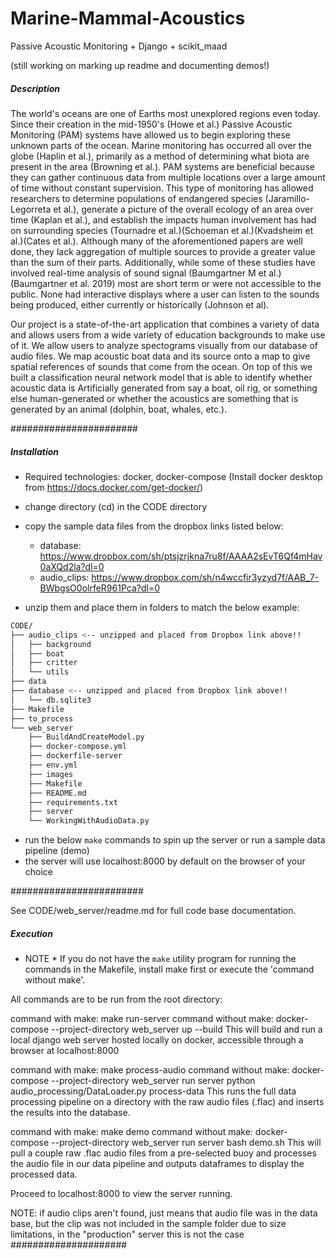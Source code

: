 # Marine-Mammal-Acoustics
Passive Acoustic Monitoring + Django + scikit_maad

(still working on marking up readme and documenting demos!)

##### Description #####

The world's oceans are one of Earths most unexplored regions even today. Since their creation in the mid-1950's (Howe et al.) Passive Acoustic Monitoring (PAM) systems have allowed us to begin exploring these unknown parts of the ocean. Marine monitoring has occurred all over the globe (Haplin et al.), primarily as a method of determining what biota are present in the area (Browning et al.). PAM systems are beneficial because they can gather continuous data from multiple locations over a large amount of time without constant supervision. This type of monitoring has allowed researchers to determine populations of endangered species (Jaramillo-Legorreta et al.), generate a picture of the overall ecology of an area over time (Kaplan et al.), and establish the impacts human involvement has had on surrounding species (Tournadre et al.)(Schoeman et al.)(Kvadsheim et al.)(Cates et al.). Although many of the aforementioned papers are well done, they lack aggregation of multiple sources to provide a greater value than the sum of their parts. Additionally, while some of these studies have involved real-time analysis of sound signal (Baumgartner M et al.)(Baumgartner et al. 2019) most are short term or were not accessible to the public. None had interactive displays where a user can listen to the sounds being produced, either currently or historically (Johnson et al).

Our project is a state-of-the-art application that combines a variety of data and allows users from a wide variety of education backgrounds to make use of it. We allow users to analyze spectograms visually from our database of audio files. We map acoustic boat data and its source onto a map to give spatial references of sounds that come from the ocean. On top of this we built a classification neural network model that is able to identify whether acoustic data is Artificially generated from say a boat, oil rig, or something else human-generated or whether the acoustics are something that is generated by an animal (dolphin, boat, whales, etc.).

#######################

##### Installation #####

* Required technologies: docker, docker-compose (Install docker desktop from https://docs.docker.com/get-docker/)
* change directory (cd) in the CODE directory
* copy the sample data files from the dropbox links listed below:
	- database: https://www.dropbox.com/sh/ptsjzrjkna7ru8f/AAAA2sEvT6Qf4mHav0aXQd2la?dl=0
	- audio_clips: https://www.dropbox.com/sh/n4wccfir3yzyd7f/AAB_7-BWbgsO0olrfeR961Pca?dl=0

* unzip them and place them in folders to match the below example:
```bash
CODE/
├── audio_clips <-- unzipped and placed from Dropbox link above!!
│   ├── background
│   ├── boat
│   ├── critter
│   └── utils
├── data
├── database <-- unzipped and placed from Dropbox link above!!
│   └── db.sqlite3
├── Makefile
├── to_process
└── web_server
    ├── BuildAndCreateModel.py
    ├── docker-compose.yml
    ├── dockerfile-server
    ├── env.yml
    ├── images
    ├── Makefile
    ├── README.md
    ├── requirements.txt
    ├── server
    └── WorkingWithAudioData.py
```
* run the below `make` commands to spin up the server or run a sample data pipeline (demo)
* the server will use localhost:8000 by default on the browser of your choice

########################

See CODE/web_server/readme.md for full code base documentation.

##### Execution #####

* NOTE * If you do not have the `make` utility program for running the commands in the Makefile, install make first or execute the 'command without make'.

All commands are to be run from the root directory:

command with make:      make run-server
command without make:   docker-compose --project-directory web_server up --build
This will build and run a local django web server hosted locally on docker, accessible through a browser at localhost:8000

command with make:      make process-audio
command without make:   docker-compose --project-directory web_server run server python audio_processing/DataLoader.py process-data
This runs the full data processing pipeline on a directory with the raw audio files (.flac) and inserts the results into the database.

command with make:      make demo
command without make:   docker-compose --project-directory web_server run server bash demo.sh
This will pull a couple raw .flac audio files from a pre-selected buoy and processes the audio file in our data pipeline and outputs dataframes to display the processed data.

Proceed to localhost:8000 to view the server running. 

NOTE: if audio clips aren't found, just means that audio file was in the data base, but the clip was not included in the sample folder due to size limitations, in the "production" server this is not the case
#####################
